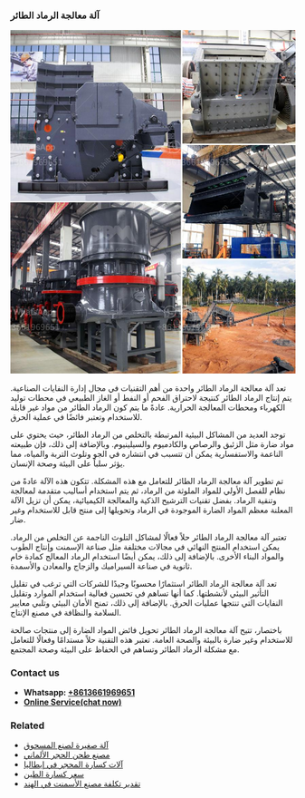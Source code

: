 <h3>آلة معالجة الرماد الطائر</h3><img src='1701746434.jpg' alt=''><p>تعد آلة معالجة الرماد الطائر واحدة من أهم التقنيات في مجال إدارة النفايات الصناعية. يتم إنتاج الرماد الطائر كنتيجة لاحتراق الفحم أو النفط أو الغاز الطبيعي في محطات توليد الكهرباء ومحطات المعالجة الحرارية. عادةً ما يتم كون الرماد الطائر من مواد غير قابلة للاستخدام وتعتبر فائضًا في عملية الحرق.</p><p>توجد العديد من المشاكل البيئية المرتبطة بالتخلص من الرماد الطائر، حيث يحتوي على مواد ضارة مثل الزئبق والرصاص والكادميوم والسيلينيوم. وبالإضافة إلى ذلك، فإن طبيعته الناعمة والاستفسارية يمكن أن تتسبب في انتشاره في الجو وتلوث التربة والمياه، مما يؤثر سلباً على البيئة وصحة الإنسان.</p><p>تم تطوير آلة معالجة الرماد الطائر للتعامل مع هذه المشكلة. تتكون هذه الآلة عادةً من نظام للفصل الأولي للمواد الملوثة من الرماد، ثم يتم استخدام أساليب متقدمة لمعالجة وتنقية الرماد. بفضل تقنيات الترشيح الذكية والمعالجة الكيميائية، يمكن أن تزيل الآلة المعلنة معظم المواد الضارة الموجودة في الرماد وتحويلها إلى منتج قابل للاستخدام وغير ضار.</p><p>تعتبر آلة معالجة الرماد الطائر حلاً فعالًا لمشاكل التلوث الناجمة عن التخلص من الرماد. يمكن استخدام المنتج النهائي في مجالات مختلفة مثل صناعة الإسمنت وإنتاج الطوب والمواد البناء الأخرى. بالإضافة إلى ذلك، يمكن أيضًا استخدام الرماد المعالج كمادة خام ثانوية في صناعة السيراميك والزجاج والمعادن والأسمدة.</p><p>تعد آلة معالجة الرماد الطائر استثمارًا محسوبًا وجيدًا للشركات التي ترغب في تقليل التأثير البيئي لأنشطتها. كما أنها تساهم في تحسين فعالية استخدام الموارد وتقليل النفايات التي تنتجها عمليات الحرق. بالإضافة إلى ذلك، تمنح الأمان البيئي وتلبي معايير السلامة والنظافة في مصنع الإنتاج.</p><p>باختصار، تتيح آلة معالجة الرماد الطائر تحويل فائض المواد الضارة إلى منتجات صالحة للاستخدام وغير ضارة بالبيئة والصحة العامة. تعتبر هذه التقنية حلاً مستدامًا وفعالًا للتعامل مع مشكلة الرماد الطائر وتساهم في الحفاظ على البيئة وصحة المجتمع.</p><h3>Contact us</h3><ul><li><strong>Whatsapp:&nbsp;<a href="https://wa.me/8613661969651">+8613661969651</a></strong></li><li><a href="https://swt.shibang-china.com/?git&amp;zhl&amp;آلة معالجة الرماد الطائر"><strong>Online Service(chat now)</strong></a></li></ul><h3>Related</h3><ul><li><a href='آلة صغيرة لصنع المسحوق.md'>آلة صغيرة لصنع المسحوق</a></li><li><a href='مصنع طحن الحجر الألماني.md'>مصنع طحن الحجر الألماني</a></li><li><a href='آلات كسارة المحجر في إيطاليا.md'>آلات كسارة المحجر في إيطاليا</a></li><li><a href='سعر كسارة الطين.md'>سعر كسارة الطين</a></li><li><a href='تقدير تكلفة مصنع الأسمنت في الهند.md'>تقدير تكلفة مصنع الأسمنت في الهند</a></li></ul>